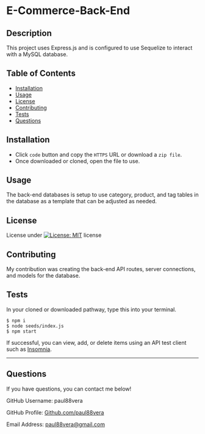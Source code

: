 
  # E-Commerce-Back-End

  ## Description
  This project uses Express.js and is configured to use Sequelize to interact with a MySQL database.

  ## Table of Contents
  - [Installation](#installation)
  - [Usage](#usage)
  - [License](#license)
  - [Contributing](#contributing)
  - [Tests](#tests)
  - [Questions](#questions)

  ## Installation
  * Click `code` button and copy the `HTTPS` URL or download a `zip file`.
  * Once downloaded or cloned, open the file to use.

  ## Usage
  The back-end databases is setup to use category, product, and tag tables in the database as a template that can be adjusted as needed.

  ## License
  License under [![License: MIT](https://img.shields.io/badge/License-MIT-yellow.svg)](https://opensource.org/licenses/MIT) license

  ## Contributing
  My contribution was creating the back-end API routes, server connections, and models for the database.

  ## Tests
  In your cloned or downloaded pathway, type this into your terminal. 
  ```
  $ npm i
  $ node seeds/index.js
  $ npm start
  ```
  If successful, you can view, add, or delete items using an API test client such as [Insomnia](https://insomnia.rest/download).

----
  ## Questions
  If you have questions, you can contact me below!
  
  GitHub Username: paul88vera

  GitHub Profile: [Github.com/paul88vera](https://github.com/paul88vera/)

  Email Address: paul88vera@gmail.com
 